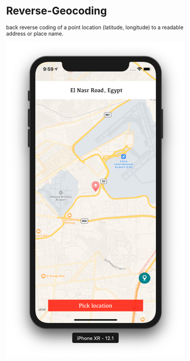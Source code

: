 # Reverse-Geocoding
 back reverse coding of a point location (latitude, longitude) to a readable address or place name.

![alt text](https://github.com/AndrewFakher/Reverse-Geocoding/blob/master/Geocoding/Assets.xcassets/screenshot.imageset/Screen%20Shot%20.png)
